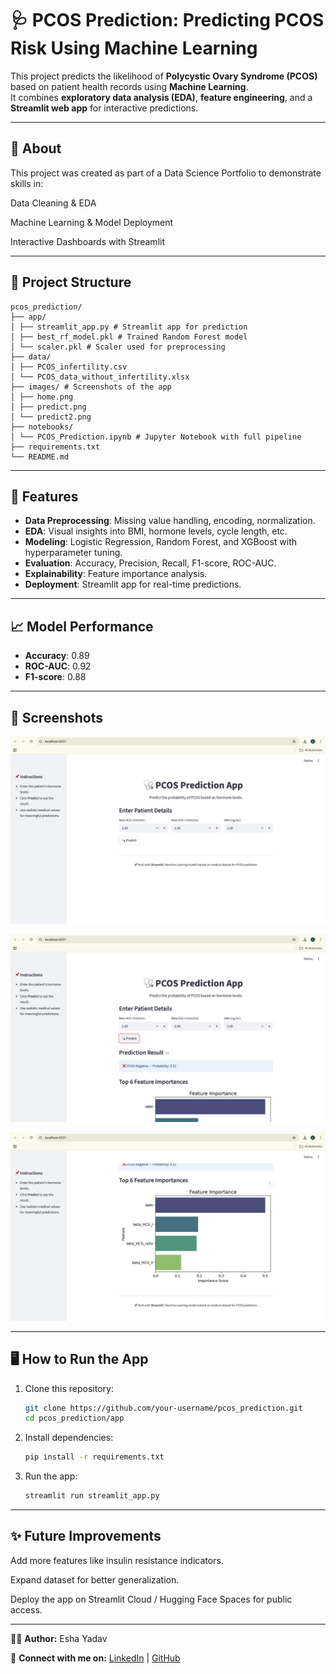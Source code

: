 # 🩺 PCOS Prediction: Predicting PCOS Risk Using Machine Learning

This project predicts the likelihood of **Polycystic Ovary Syndrome (PCOS)** based on patient health records using **Machine Learning**.  
It combines **exploratory data analysis (EDA)**, **feature engineering**, and a **Streamlit web app** for interactive predictions.

---

## 🔹 About

This project was created as part of a Data Science Portfolio to demonstrate skills in:

Data Cleaning & EDA

Machine Learning & Model Deployment

Interactive Dashboards with Streamlit

---

## 📂 Project Structure
```
pcos_prediction/
├── app/
│ ├── streamlit_app.py # Streamlit app for prediction
│ ├── best_rf_model.pkl # Trained Random Forest model
│ └── scaler.pkl # Scaler used for preprocessing
├── data/
│ ├── PCOS_infertility.csv
│ └── PCOS_data_without_infertility.xlsx
├── images/ # Screenshots of the app
│ ├── home.png
│ ├── predict.png
│ └── predict2.png
├── notebooks/
│ └── PCOS_Prediction.ipynb # Jupyter Notebook with full pipeline
├── requirements.txt
└── README.md
```
---

## 🚀 Features
- **Data Preprocessing**: Missing value handling, encoding, normalization.  
- **EDA**: Visual insights into BMI, hormone levels, cycle length, etc.  
- **Modeling**: Logistic Regression, Random Forest, and XGBoost with hyperparameter tuning.  
- **Evaluation**: Accuracy, Precision, Recall, F1-score, ROC-AUC.  
- **Explainability**: Feature importance analysis.  
- **Deployment**: Streamlit app for real-time predictions.  

---

## 📈 Model Performance
- **Accuracy**: 0.89  
- **ROC-AUC**: 0.92  
- **F1-score**: 0.88  

---

## 📸 Screenshots

![Home Page](images/home.png)

![Prediction Input](images/predict.png)

![Prediction Result](images/predict2.png)

---

## 🖥️ How to Run the App
1. Clone this repository:
    ```bash
    git clone https://github.com/your-username/pcos_prediction.git
    cd pcos_prediction/app


2. Install dependencies:
    ```bash
    pip install -r requirements.txt

3. Run the app:
    ```bash
    streamlit run streamlit_app.py

---

## ✨ Future Improvements

Add more features like insulin resistance indicators.

Expand dataset for better generalization.

Deploy the app on Streamlit Cloud / Hugging Face Spaces for public access.

---

👩‍💻 **Author:** Esha Yadav

🔗 **Connect with me on:** [LinkedIn](https://www.linkedin.com/in/esha-yadav-3aa126253/) | [GitHub](https://github.com/EshaYadav11)